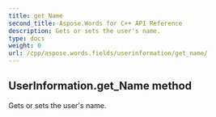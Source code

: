 ```yaml
---
title: get_Name
second_title: Aspose.Words for C++ API Reference
description: Gets or sets the user's name. 
type: docs
weight: 0
url: /cpp/aspose.words.fields/userinformation/get_name/
---
```

## UserInformation.get_Name method


Gets or sets the user's name. 

